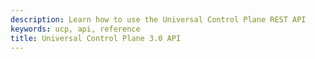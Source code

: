 ```yaml
---
description: Learn how to use the Universal Control Plane REST API
keywords: ucp, api, reference
title: Universal Control Plane 3.0 API
---
```


<div class="swagger-section">
<div id="swagger-ui-container" class="swagger-ui-wrap"></div>

<link href='custom/custom.css' media='screen' rel='stylesheet' type='text/css'/>
<link href='css/typography.css' media='screen' rel='stylesheet' type='text/css'/>
<link href='css/reset.css' media='screen' rel='stylesheet' type='text/css'/>
<link href='css/screen.css' media='screen' rel='stylesheet' type='text/css'/>
<link href='css/reset.css' media='print' rel='stylesheet' type='text/css'/>
<link href='css/print.css' media='print' rel='stylesheet' type='text/css'/>

<script src='lib/jquery-1.8.0.min.js' type='text/javascript'></script>
<script src='lib/jquery.slideto.min.js' type='text/javascript'></script>
<script src='lib/jquery.wiggle.min.js' type='text/javascript'></script>
<script src='lib/jquery.ba-bbq.min.js' type='text/javascript'></script>
<script src='lib/handlebars-2.0.0.js' type='text/javascript'></script>
<script src='lib/underscore-min.js' type='text/javascript'></script>
<script src='lib/backbone-min.js' type='text/javascript'></script>
<script src='swagger-ui.min.js' type='text/javascript'></script>
<script src='lib/highlight.7.3.pack.js' type='text/javascript'></script>
<script src='lib/marked.js' type='text/javascript'></script>
<script src='lib/swagger-oauth.js' type='text/javascript'></script>
<script src='main.js' type='text/javascript'></script>
</div>
